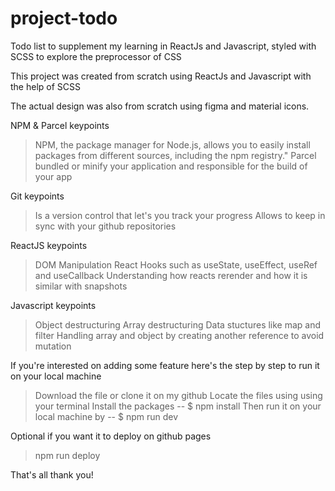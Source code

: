 # project-todo

Todo list to supplement my learning in ReactJs and Javascript, styled with SCSS to explore the preprocessor of CSS

This project was created from scratch using ReactJs and Javascript with the help of SCSS

The actual design was also from scratch using figma and material icons.

NPM & Parcel keypoints

> NPM, the package manager for Node.js, allows you to easily install packages from different sources, including the npm registry."
> Parcel bundled or minify your application and responsible for the build of your app

Git keypoints

> Is a version control that let's you track your progress
> Allows to keep in sync with your github repositories

ReactJS keypoints

> DOM Manipulation
> React Hooks
> such as useState, useEffect, useRef and useCallback
> Understanding how reacts rerender and how it is similar with snapshots

Javascript keypoints

> Object destructuring
> Array destructuring
> Data stuctures like map and filter
> Handling array and object by creating another reference to avoid mutation

If you're interested on adding some feature here's the step by step to run it on your local machine

> Download the file or clone it on my github
> Locate the files using using your terminal
> Install the packages
> -- $ npm install
> Then run it on your local machine by
> -- $ npm run dev

Optional if you want it to deploy on github pages

> npm run deploy

That's all thank you!
